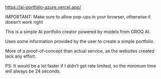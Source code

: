 https://ai-portfolio-azure.vercel.app/

IMPORTANT: Make sure to allow pop-ups in your browser, otherwise it doesn't work right

This is a simple AI portfolio creator powered by models from GROQ AI.

Uses some information provided by the user to create a simple portfolio.

More of a proof-of-concept than actual service, as the websites created lack any effort.

PS: It would be a lot faster if I didn't get rate limited, so the minimum time will always be 24 seconds.
